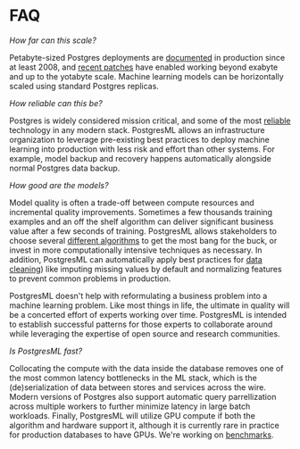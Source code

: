 # FAQ

*How far can this scale?*

Petabyte-sized Postgres deployments are [documented](https://www.computerworld.com/article/2535825/size-matters--yahoo-claims-2-petabyte-database-is-world-s-biggest--busiest.html) in production since at least 2008, and [recent patches](https://www.2ndquadrant.com/en/blog/postgresql-maximum-table-size/) have enabled working beyond exabyte and up to the yotabyte scale. Machine learning models can be horizontally scaled using standard Postgres replicas.

*How reliable can this be?*

Postgres is widely considered mission critical, and some of the most [reliable](https://www.postgresql.org/docs/current/wal-reliability.html) technology in any modern stack. PostgresML allows an infrastructure organization to leverage pre-existing best practices to deploy machine learning into production with less risk and effort than other systems. For example, model backup and recovery happens automatically alongside normal Postgres data backup.

*How good are the models?*

Model quality is often a trade-off between compute resources and incremental quality improvements. Sometimes a few thousands training examples and an off the shelf algorithm can deliver significant business value after a few seconds of training. PostgresML allows stakeholders to choose several [different algorithms](/docs/guides/training/algorithm_selection/) to get the most bang for the buck, or invest in more computationally intensive techniques as necessary. In addition, PostgresML can automatically apply best practices for [data cleaning](/docs/guides/training/preprocessing/)) like imputing missing values by default and normalizing features to prevent common problems in production. 

PostgresML doesn't help with reformulating a business problem into a machine learning problem. Like most things in life, the ultimate in quality will be a concerted effort of experts working over time. PostgresML is intended to establish successful patterns for those experts to collaborate around while leveraging the expertise of open source and research communities.

*Is PostgresML fast?*

Collocating the compute with the data inside the database removes one of the most common latency bottlenecks in the ML stack, which is the (de)serialization of data between stores and services across the wire. Modern versions of Postgres also support automatic query parrellization across multiple workers to further minimize latency in large batch workloads. Finally, PostgresML will utilize GPU compute if both the algorithm and hardware support it, although it is currently rare in practice for production databases to have GPUs. We're working on [benchmarks](https://github.com/postgresml/postgresml/blob/master/pgml-extension/sql/benchmarks.sql).
